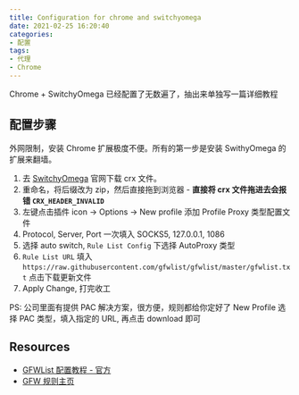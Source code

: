 ```yaml
---
title: Configuration for chrome and switchyomega
date: 2021-02-25 16:20:40
categories:
- 配置
tags:
- 代理
- Chrome
---
```


Chrome + SwitchyOmega 已经配置了无数遍了，抽出来单独写一篇详细教程

## 配置步骤

外网限制，安装 Chrome 扩展极度不便。所有的第一步是安装 SwithyOmega 的扩展来翻墙。

1. 去 [SwitchyOmega](https://github.com/FelisCatus/SwitchyOmega) 官网下载 crx 文件。
2. 重命名，将后缀改为 zip，然后直接拖到浏览器 - **直接将 crx 文件拖进去会报错 `CRX_HEADER_INVALID`**
3. 左键点击插件 icon -> Options -> New profile 添加 Profile Proxy 类型配置文件
4. Protocol, Server, Port 一次填入 SOCKS5, 127.0.0.1, 1086
5. 选择 auto switch, `Rule List Config` 下选择 AutoProxy 类型
6. `Rule List URL` 填入 `https://raw.githubusercontent.com/gfwlist/gfwlist/master/gfwlist.txt` 点击下载更新文件
7. Apply Change, 打完收工

PS: 公司里面有提供 PAC 解决方案，很方便，规则都给你定好了 New Profile 选择 PAC 类型，填入指定的 URL, 再点击 download 即可

## Resources

* [GFWList 配置教程 - 官方](https://github.com/FelisCatus/SwitchyOmega/wiki/GFWList)
* [GFW 规则主页](https://github.com/gfwlist/gfwlist)